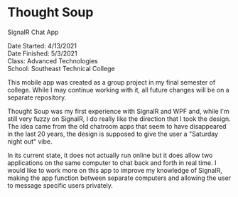 # Thought Soup
 SignalR Chat App

Date Started: 4/13/2021<br>
Date Finished: 5/3/2021<br>
Class: Advanced Technologies<br> 
School: Southeast Technical College

This mobile app was created as a group project in my final semester of college. While I may continue working with it, all future changes will be on a separate repository.

Thought Soup was my first experience with SignalR and WPF and, while I'm still very fuzzy on SignalR, I do really like the direction that I took the design. The idea came from the old chatroom apps that seem to have disappeared in the last 20 years, the design is supposed to give the user a "Saturday night out" vibe. 

In its current state, it does not actually run online but it does allow two applications on the same computer to chat back and forth in real time. I would like to work more on this app to improve my knowledge of SignalR, making the app function between separate computers and allowing the user to message specific users privately. 
